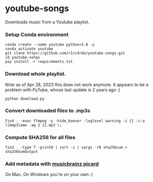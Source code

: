 # youtube-songs
Downloads music from a Youtube playlist.

### Setup Conda environment
```
conda create --name youtube python=3.8 -y
conda activate youtube
git clone https://github.com/r1cc4rdo/youtube-songs.git
cd youtube-songs
pip install -r requirements.txt
```

### Download whole playlist.
*Note* as of Apr 28, 2023 this does not work anymore.
It appears to be a problem with PyTube, whose last update is 2 years ago :(
```
python download.py
```

### Convert downloaded files to .mp3s
```
find . -exec ffmpeg -y -hide_banner -loglevel warning -i {} -c:a libmp3lame -aq 2 {}.mp3 \;
```

### Compute SHA256 for all files
```
find . -type f -print0 | sort -z | xargs -r0 sha256sum > sha256SumOutput
```

### Add metadata with [musicbrainz picard](https://picard.musicbrainz.org/)
On Mac. On Windows you're on your own :(
